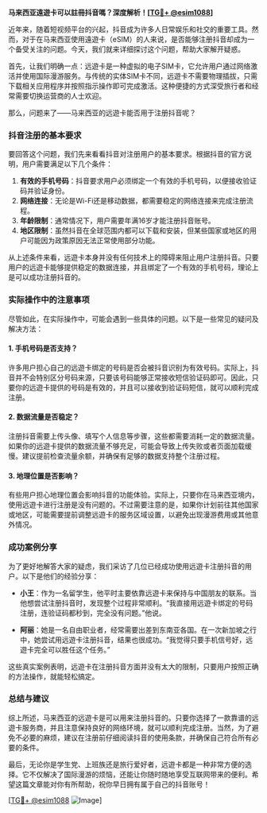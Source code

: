 **马来西亚遠遊卡可以註冊抖音嗎？深度解析！[[TG💪+ @esim1088](https://t.me/s/esim1088)]**

近年来，随着短视频平台的兴起，抖音成为许多人日常娱乐和社交的重要工具。然而，对于在马来西亚使用遠遊卡（eSIM）的人来说，是否能够注册抖音却成为一个备受关注的问题。今天，我们就来详细探讨这个问题，帮助大家解开疑惑。

首先，让我们明确一点：远遊卡是一种虚拟的电子SIM卡，它允许用户通过网络激活并使用国际漫游服务。与传统的实体SIM卡不同，远遊卡不需要物理插拔，只需下载相关应用程序并按照指示操作即可完成激活。这种便捷的方式深受旅行者和经常需要切换运营商的人士欢迎。

那么，问题来了——马来西亚的远遊卡能否用于注册抖音呢？

### 抖音注册的基本要求

要回答这个问题，我们先来看看抖音对注册用户的基本要求。根据抖音的官方说明，用户需要满足以下几个条件：

1. **有效的手机号码**：抖音要求用户必须绑定一个有效的手机号码，以便接收验证码并验证身份。
2. **网络连接**：无论是Wi-Fi还是移动数据，都需要稳定的网络连接来完成注册流程。
3. **年龄限制**：通常情况下，用户需要年满16岁才能注册抖音账号。
4. **地区限制**：虽然抖音在全球范围内都可以下载和安装，但某些国家或地区的用户可能因为政策原因无法正常使用部分功能。

从上述条件来看，远遊卡本身并没有任何技术上的障碍来阻止用户注册抖音。只要用户的远遊卡能够提供稳定的数据连接，并且绑定了一个有效的手机号码，理论上是可以成功注册抖音的。

### 实际操作中的注意事项

尽管如此，在实际操作中，可能会遇到一些具体的问题。以下是一些常见的疑问及解决方法：

#### 1. 手机号码是否支持？
许多用户担心自己的远遊卡绑定的号码是否会被抖音识别为有效号码。实际上，抖音并不会特别区分号码来源，只要该号码能够正常接收短信验证码即可。因此，只要你的远遊卡提供的号码是有效的，并且可以接收到验证码短信，就可以顺利完成注册。

#### 2. 数据流量是否稳定？
注册抖音需要上传头像、填写个人信息等步骤，这些都需要消耗一定的数据流量。如果你的远遊卡提供的数据流量不够充足，可能会导致上传失败或者页面加载缓慢。建议提前检查流量余额，并确保有足够的数据支持整个注册过程。

#### 3. 地理位置是否影响？
有些用户担心地理位置会影响抖音的功能体验。实际上，只要你在马来西亚境内，使用远遊卡进行注册是没有问题的。不过需要注意的是，如果你计划前往其他国家或地区，可能需要提前调整远遊卡的服务区域设置，以避免出现漫游费用或其他意外情况。

### 成功案例分享

为了更好地解答大家的疑虑，我们采访了几位已经成功使用远遊卡注册抖音的用户。以下是他们的经验分享：

- **小王**：作为一名留学生，他平时主要依靠远遊卡来保持与中国朋友的联系。当他想尝试注册抖音时，发现整个过程非常顺利。“我直接用远遊卡绑定的号码注册，连验证码都秒到，完全没有问题。”他说。

- **阿丽**：她是一名自由职业者，经常需要出差到东南亚各国。在一次新加坡之行中，她尝试用远遊卡注册抖音，结果也很成功。“我觉得只要手机信号好，远遊卡完全可以胜任这个任务。”

这些真实案例表明，远遊卡在注册抖音方面并没有太大的限制，只要用户按照正确的方法操作，就能轻松搞定。

### 总结与建议

综上所述，马来西亚的远遊卡是可以用来注册抖音的。只要你选择了一款靠谱的远遊卡服务商，并且注意保持良好的网络环境，就可以顺利完成注册。当然，为了避免不必要的麻烦，建议在注册前仔细阅读抖音的使用条款，并确保自己符合所有必要的条件。

最后，无论你是学生党、上班族还是旅行爱好者，远遊卡都是一种非常方便的选择。它不仅解决了国际漫游的烦恼，还能让你随时随地享受互联网带来的便利。希望这篇文章能对你有所帮助，祝你早日拥有属于自己的抖音账号！

[[TG💪+ @esim1088](https://t.me/s/esim1088) ![Image](https://i.postimg.cc/4NQfJmqS/Snipaste-2025-05-13-00-14-12.png)]